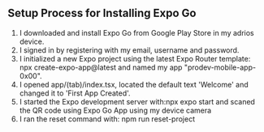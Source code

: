 ## Setup Process for Installing Expo Go

1. I downloaded and install Expo Go from Google Play Store in my adrios device.
2. I signed in by registering with my email, username and password.
3. I initialized a new Expo project using the latest Expo Router template: npx create-expo-app@latest and named my app "prodev-mobile-app-0x00".
4. I opened app/(tab)/index.tsx, located the default text 'Welcome' and changed it to 'First App Created'.
5. I started the Expo development server with:npx expo start and scaned the QR code using Expo Go App using my device camera
6. I ran the reset command with: npm run reset-project
